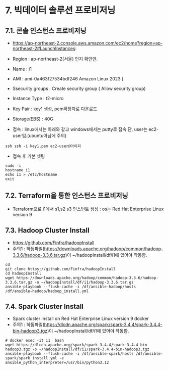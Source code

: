 # 7. 빅데이터 솔루션 프로비저닝
## 7.1. 콘솔 인스턴스 프로비저닝
* https://ap-northeast-2.console.aws.amazon.com/ec2/home?region=ap-northeast-2#LaunchInstances:
* Region        : ap-northeast-2(서울) 인지 확인만.
* Name          : i1
* AMI           :  ami-0a463f27534bdf246 Amazon Linux 2023 )
* Ssecurity groups : Create security group ( Allow security group)
* Instance Type : t2-micro
* Key Pair      : key1 생성, pem확장자로 다운로드
* Storage(EBS)  : 40G

* 접속 : linux에서는 아래와 같고 windows에서는 putty로 접속 단, user는 ec2-user임.(ubuntu아님에 주의)
```
ssh ssh -i key1.pem ec2-user@아이피
```
* 접속 후 기본 셋팅
```
sudo -i
hostname i1 
echo i1 > /etc/hostname
exit
```


## 7.2. Terraform을 통한 인스턴스 프로비저닝
* Terraform으로 i1에서 s1,s2 s3 인스턴트 생성 : os는 Red Hat Enterprise Linux version 9 

## 7.3. Hadoop Cluster Install
* https://github.com/Finfra/hadoopInstall 
* 주의1 : 하둡파일(https://downloads.apache.org/hadoop/common/hadoop-3.3.6/hadoop-3.3.6.tar.gz)이 ~/hadoopInstall/df/i1에 있어야 작동함.
```
cd
git clone https://github.com/Finfra/hadoopInstall 
cd hadoopInstall 
wget https://downloads.apache.org/hadoop/common/hadoop-3.3.6/hadoop-3.3.6.tar.gz -o ~/hadoopInstall/df/i1/hadoop-3.3.6.tar.gz
ansible-playbook --flush-cache -i /df/ansible-hadoop/hosts /df/ansible-hadoop/hadoop_install.yml
```

## 7.4. Spark Cluster Install
* Spark cluster install on Red Hat Enterprise Linux version 9  docker
* 주의1 : 하둡파일(https://dlcdn.apache.org/spark/spark-3.4.4/spark-3.4.4-bin-hadoop3.tgz)이 ~/hadoopInstall/df/i1에 있어야 작동함.

```
# docker exec -it i1  bash
wget https://dlcdn.apache.org/spark/spark-3.4.4/spark-3.4.4-bin-hadoop3.tgz -o ~/hadoopInstall/df/i1/spark-3.4.4-bin-hadoop3.tgz
ansible-playbook --flush-cache -i /df/ansible-spark/hosts /df/ansible-spark/spark_install.yml -e ansible_python_interpreter=/usr/bin/python3.12
```
